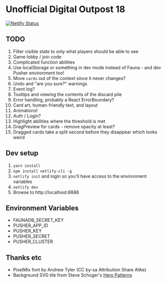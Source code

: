 # Unofficial Digital Outpost 18

[![Netlify Status](https://api.netlify.com/api/v1/badges/7ca17db6-f3f8-492f-ba65-403d810ab3c2/deploy-status)](https://app.netlify.com/sites/outpost18/deploys)

## TODO

1. Filter visible state to only what players should be able to see
1. Game lobby / join code
1. Complicated function abilities
1. Use localStorage or something in dev mode instead of Fauna - and dev Pusher environment too!
1. Move `cards` out of the context since it never changes?
1. Undo and "are you sure?" warnings
1. Event log?
1. Tooltips and viewing the contents of the discard pile
1. Error handling, probably a React ErrorBoundary?
1. Card art, human-friendly text, and layout
1. Animations!
1. Auth / Login?
1. Highlight abilities where the threshold is met
1. DragPreview for cards - remove opacity at least?
1. Dragged cards take a split second before they disappear which looks weird

## Dev setup

1. `yarn install`
1. `npm install netlify-cli -g`
1. `netlify init` and login so you'll have access to the environment variables
1. `netlify dev`
1. Browse to http://localhost:8888

## Environment Variables

* FAUNADB_SECRET_KEY
* PUSHER_APP_ID
* PUSHER_KEY
* PUSHER_SECRET
* PUSHER_CLUSTER

## Thanks etc

* PixelMix font by Andrew Tyler (CC by-sa Attribution Share Alike)
* Background SVG tile from Steve Schoger's [Hero Patterns](https://www.heropatterns.com/)
